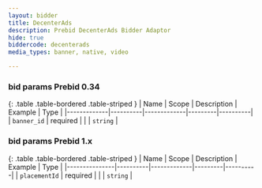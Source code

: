 ```yaml
---
layout: bidder
title: DecenterAds
description: Prebid DecenterAds Bidder Adaptor
hide: true
biddercode: decenterads
media_types: banner, native, video

---
```


### bid params Prebid 0.34

{: .table .table-bordered .table-striped }
| Name        | Scope    | Description | Example | Type     |
|-------------|----------|-------------|---------|----------|
| `banner_id` | required |             |         | `string` |

### bid params Prebid 1.x

{: .table .table-bordered .table-striped }
| Name          | Scope    | Description | Example | Type     |
|---------------|----------|-------------|---------|----------|
| `placementId` | required |             |         | `string` |

